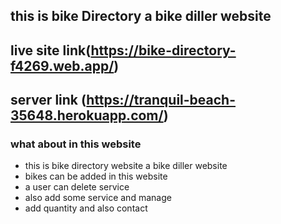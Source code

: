 ## this is bike Directory a bike diller website

## live site link(https://bike-directory-f4269.web.app/)

## server link (https://tranquil-beach-35648.herokuapp.com/)

### what about in this website
* this is bike directory website a bike diller website
* bikes can be added in this website
* a user can delete service
* also add some service and manage
* add quantity and also contact